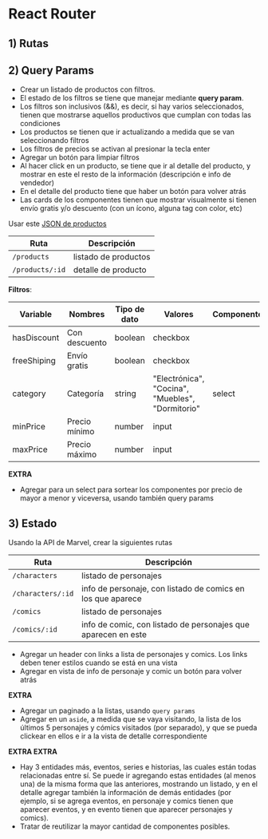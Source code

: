 # React Router

## 1) Rutas

## 2) Query Params

- Crear un listado de productos con filtros. 
- El estado de los filtros se tiene que manejar mediante **query param**.
- Los filtros son inclusivos (&&), es decir, si hay varios seleccionados, tienen que mostrarse aquellos productivos que cumplan con todas las condiciones
- Los productos se tienen que ir actualizando a medida que se van seleccionando filtros
- Los filtros de precios se activan al presionar la tecla enter
- Agregar un botón para limpiar filtros
- Al hacer click en un producto, se tiene que ir al detalle del producto, y mostrar en este el resto de la información (descripción e info de vendedor)
- En el detalle del producto tiene que haber un botón para volver atrás
- Las cards de los componentes tienen que mostrar visualmente si tienen envío gratis y/o descuento (con un ícono, alguna tag con color, etc)

Usar este [JSON de productos](https://next.json-generator.com/api/json/get/N1-jRJ1kY)

|Ruta|Descripción
|---|---|
| `/products`     |listado de productos
| `/products/:id`     |detalle de producto

**Filtros**:

|Variable|Nombres|Tipo de dato|Valores|Componente|
|---|---|---|---|---|
|hasDiscount|Con descuento|boolean|checkbox
|freeShiping|Envío gratis|boolean|checkbox
|category|Categoría|string|"Electrónica", "Cocina", "Muebles", "Dormitorio"|select
|minPrice|Precio mínimo|number|input
|maxPrice|Precio máximo|number|input

**EXTRA**

- Agregar para un select para sortear los componentes por precio de mayor a menor y viceversa, usando también query params

## 3) Estado

Usando la API de Marvel, crear la siguientes rutas

|Ruta|Descripción
|---|---|
| `/characters`     |listado de personajes
| `/characters/:id` | info de personaje, con listado de comics en los que aparece
| `/comics`     |listado de personajes
| `/comics/:id` | info de comic, con listado de personajes que aparecen en este

- Agregar un header con links a lista de personajes y comics. Los links deben tener estilos cuando se está en una vista
- Agregar en vista de info de personaje y comic un botón para volver atrás

**EXTRA**

- Agregar un paginado a la listas, usando `query params`
- Agregar en un `aside`, a medida que se vaya visitando, la lista de los últimos 5 personajes y cómics visitados (por separado), y que se pueda clickear en ellos e ir a la vista de detalle correspondiente

**EXTRA EXTRA**

- Hay 3 entidades más, eventos, series e historias, las cuales están todas relacionadas entre sí. Se puede ir agregando estas entidades (al menos una) de la misma forma que las anteriores, mostrando un listado, y en el detalle agregar también la información de demás entidades (por ejemplo, si se agrega eventos, en personaje y comics tienen que aparecer eventos, y en evento tienen que aparecer personajes y comics). 
- Tratar de reutilizar la mayor cantidad de componentes posibles.
